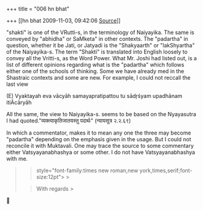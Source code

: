 +++
title = "006 hn bhat"

+++
[[hn bhat	2009-11-03, 09:42:06 [Source](https://groups.google.com/g/bvparishat/c/YH0bJTtMGLA)]]



"shakti" is one of the VRutti-s, in the terminology of Naiyayika. The same is conveyed by "abhidha" or SaMketa" in other contexts. The "padartha" in question, whether it be Jati, or Jatyadi is the "Shakyaarth" or "lakShyartha" of the Naiyayika-s. The term "Shakti" is translated into English loosely to convey all the Vritti-s, as the Word Power. What Mr. Joshi had listed out, is a list of different opinions regarding what is the "padartha" which follows either one of the schools of thinking. Some we have already med in the Shastraic contexts and some are new. For example, I could not reccall the last view

  

(E) Vyaktayah eva vācyāh samayapratipattou tu sādŗśyam upadhānam itiĀcāryāh

  

All the same, the view to Naiyayika-s. seems to be based on the Nyayasutra I had quoted."व्यक्त्याकृतिजातयस्तु पदार्थः" (न्यायसूत्र २.२.६९)

  

In which a commentator, makes it to mean any one the three may become "padartha" depending on the emphasis given in the usage. But I could not reconcile it with Muktavali. One may trace the source to some commentary either Vatsyayanabhashya or some other. I do not have Vatsyayanabhashya with me.

  

> 
> > 
> > 
> >  style="font-family:times new roman,new york,times,serif;font-size:12pt"> >
> 
> > 
> > 
> >   
> > 
> > 
> > With regards >
> 
> > 
> >   
> > 
> > 
> > 
> > 
> > 
> > 
> > 



